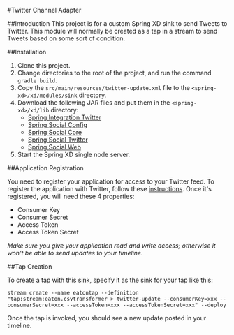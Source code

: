 #Twitter Channel Adapter

##Introduction
This project is for a custom Spring XD sink to send Tweets to Twitter.  This module will normally be created as a tap in a stream to send Tweets based on some sort of condition.

##Installation

1. Clone this project.
2. Change directories to the root of the project, and run the command `gradle build`.
3. Copy the `src/main/resources/twitter-update.xml` file to the `<spring-xd>/xd/modules/sink` directory.
4. Download the following JAR files and put them in the `<spring-xd>/xd/lib` directory:
    * [Spring Integration Twitter](http://central.maven.org/maven2/org/springframework/integration/spring-integration-twitter/4.1.2.RELEASE/spring-integration-twitter-4.1.2.RELEASE.jar)
    * [Spring Social Config](http://central.maven.org/maven2/org/springframework/social/spring-social-config/1.1.0.RELEASE/spring-social-config-1.1.0.RELEASE.jar)
    * [Spring Social Core](http://central.maven.org/maven2/org/springframework/social/spring-social-core/1.1.0.RELEASE/spring-social-core-1.1.0.RELEASE.jar)
    * [Spring Social Twitter](http://central.maven.org/maven2/org/springframework/social/spring-social-twitter/1.1.0.RELEASE/spring-social-twitter-1.1.0.RELEASE.jar)
    * [Spring Social Web](http://central.maven.org/maven2/org/springframework/social/spring-social-web/1.1.0.RELEASE/spring-social-web-1.1.0.RELEASE.jar)
5. Start the Spring XD single node server.

##Application Registration

You need to register your application for access to your Twitter feed.  To register the application with Twitter, follow these [instructions](http://spring.io/guides/gs/register-twitter-app/).  Once it's registered, you will need these 4 properties:

* Consumer Key
* Consumer Secret
* Access Token
* Access Token Secret

*Make sure you give your application read and write access; otherwise it won't be able to send updates to your timeline.*

##Tap Creation

To create a tap with this sink, specify it as the sink for your tap like this:

`stream create --name eatontap --definition "tap:stream:eaton.csvtransformer > twitter-update --consumerKey=xxx --consumerSecret=xxx --accessToken=xxx --accessTokenSecret=xxx" --deploy`

Once the tap is invoked, you should see a new update posted in your timeline.
